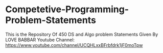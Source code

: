 # Competetive-Programming-Problem-Statements
This is the Repository Of 450 DS and Algo problem Statements Given By LOVE BABBAR
Youtube Channel: https://www.youtube.com/channel/UCQHLxxBFrbfdrk1jF0moTpw 
